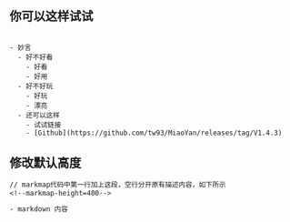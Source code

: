 ## 你可以这样试试

```markmap

- 妙言
  - 好不好看
    - 好看
    - 好用
  - 好不好玩
    - 好玩
    - 漂亮
  - 还可以这样
    - 试试链接
    - [Github](https://github.com/tw93/MiaoYan/releases/tag/V1.4.3)
```

## 修改默认高度

```txt
// markmap代码中第一行加上这段，空行分开原有描述内容，如下所示
<!--markmap-height=400-->

- markdown 内容
```

